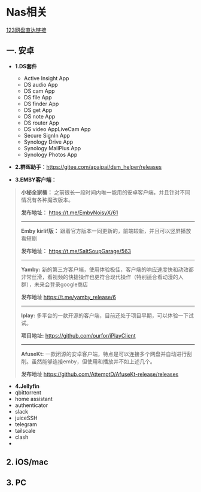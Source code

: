 # Nas相关

[123网盘直达链接](https://www.123pan.com/s/wgO8Vv-xdKP3.html)
## 一. 安卓
- **1.DS套件**
    - Active Insight App
    - DS audio App
    - DS cam App
    - DS file App
    - DS finder App
    - DS get App
    - DS note App
    - DS router App
    - DS video AppLiveCam App
    - Secure SignIn App
    - Synology Drive App
    - Synology MailPlus App
    - Synology Photos App
 
   
- **2.群晖助手**：https://gitee.com/apaipai/dsm_helper/releases

 
- **3.EMBY客户端：**
> 
>  **小秘全家桶：** 之前很长一段时间内唯一能用的安卓客户端，并且针对不同情况有各种魔改版本。
>  
>  **发布地址：** https://t.me/EmbyNoisyX/61
>  ***
>  **Emby kirlif版：** 跟着官方版本一同更新的，前端较新，并且可以竖屏播放看短剧
>  
>  **发布地址：** https://t.me/SaltSoupGarage/563
>  ***
>  **Yamby:** 新的第三方客户端，使用体验极佳，客户端的响应速度快和动效都非常丝滑，看视频的快捷操作也更符合现代操作（特别适合看动漫的人群），未来会登录google商店
>  
>  **发布地址** https://t.me/yamby_release/6
>  ***
>  **Iplay:** 多平台的一款开源的客户端，目前还处于项目早期，可以体验一下试试。
>  
>  **项目地址:** https://github.com/ourfor/iPlayClient
>  ***
>  **AfuseKt:** 一款闭源的安卓客户端，特点是可以连接多个网盘并自动进行刮削。虽然能够连接emby，但使用和播放并不如上述几个。
>  
>  **发布地址** https://github.com/AttemptD/AfuseKt-release/releases
  
- **4.Jellyfin**
- qbittorrent
- home assistant
- authenticator
- slack
- juiceSSH
- telegram
- tailscale
- clash
- 
## 2. iOS/mac
## 3. PC
